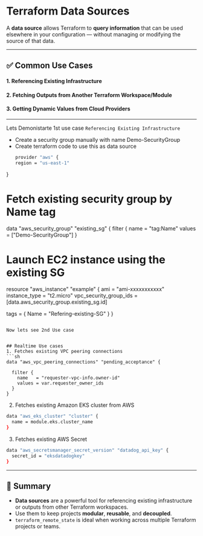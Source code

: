 # Terraform Data Sources

A **data source** allows Terraform to **query information** that can be used elsewhere in your configuration — without managing or modifying the source of that data.

---

## ✅ Common Use Cases

#### 1. Referencing Existing Infrastructure

#### 2. Fetching Outputs from Another Terraform Workspace/Module

#### 3. Getting Dynamic Values from Cloud Providers

---

Lets Demonistarte 1st use case `Referencing Existing Infrastructure`
- Create a security group manually with name Demo-SecurityGroup
- Create terraform code to use this as data source
  ```sh
  provider "aws" {
  region = "us-east-1"
}

# Fetch existing security group by Name tag
data "aws_security_group" "existing_sg" {
  filter {
    name   = "tag:Name"
    values = ["Demo-SecurityGroup"]
  }

# Launch EC2 instance using the existing SG
resource "aws_instance" "example" {
  ami           = "ami-xxxxxxxxxxx"
  instance_type = "t2.micro"
  vpc_security_group_ids = [data.aws_security_group.existing_sg.id]

  tags = {
    Name = "Refering-existing-SG"
  }
}
```

Now lets see 2nd Use case


## Realtime Use cases
1. Fetches existing VPC peering connections  
```sh
data "aws_vpc_peering_connections" "pending_acceptance" {

  filter {
    name   = "requester-vpc-info.owner-id"
    values = var.requester_owner_ids
  }
}
```
2. Fetches existing Amazon EKS cluster from AWS 
```sh
data "aws_eks_cluster" "cluster" {
  name = module.eks.cluster_name
}
```
3. Fetches existing AWS Secret 
```sh
data "aws_secretsmanager_secret_version" "datadog_api_key" {
  secret_id = "eksdatadogkey"
}
```
---

## 🧠 Summary

- **Data sources** are a powerful tool for referencing existing infrastructure or outputs from other Terraform workspaces.
- Use them to keep projects **modular**, **reusable**, and **decoupled**.
- `terraform_remote_state` is ideal when working across multiple Terraform projects or teams.
